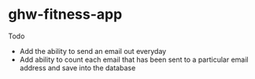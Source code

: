 # ghw-fitness-app

Todo
 - Add the ability to send an email out everyday
 - Add ability to count each email that has been sent to a particular email address and save into the database